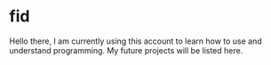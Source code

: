 # fid
Hello there, I am currently using this account to learn how to use and understand programming. My future projects will be listed here.
